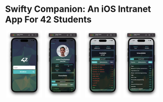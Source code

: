 # Swifty Companion: An iOS Intranet App For 42 Students

<p align="center">
  <img src="https://github.com/julien-ctx/swifty-companion/blob/9583937b946c44b1a59f1bebf616c4c9d87871af/SwiftyCompanion/Assets.xcassets/search.imageset/search.png" width="23%" />
  <img src="https://github.com/julien-ctx/swifty-companion/blob/9583937b946c44b1a59f1bebf616c4c9d87871af/SwiftyCompanion/Assets.xcassets/profile.imageset/profile.png" width="23%" style="margin-left:1%;margin-right:1%" />
    <img src="https://github.com/julien-ctx/swifty-companion/blob/9583937b946c44b1a59f1bebf616c4c9d87871af/SwiftyCompanion/Assets.xcassets/projects.imageset/projects.png" width="23%" style="margin-left:1%;margin-right:1%" />
  <img src="https://github.com/julien-ctx/swifty-companion/blob/9583937b946c44b1a59f1bebf616c4c9d87871af/SwiftyCompanion/Assets.xcassets/skills.imageset/skills.png" width="23%" />
</p>
